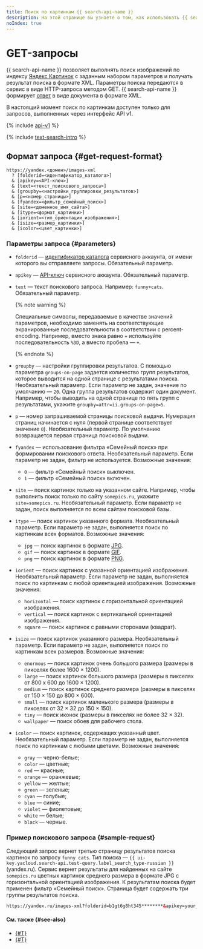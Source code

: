 ```yaml
---
title: Поиск по картинкам {{ search-api-name }}
description: На этой странице вы узнаете о том, как использовать {{ search-api-name }} для отправки поисковых запросов по картинкам и получения поисковой выдачи в формате XML.
noIndex: true
---
```


# GET-запросы

{{ search-api-name }} позволяет выполнять поиск изображений по индексу [Яндекс Картинок](https://yandex.ru/images) с заданным набором параметров и получать результат поиска в формате XML. Параметры поиска передаются в сервис в виде HTTP-запроса методом GET. {{ search-api-name }} формирует [ответ](./pic-response.md) в виде документа в формате XML.

В настоящий момент поиск по картинкам доступен только для запросов, выполненных через интерфейс API v1.

{% include [api-v1](../../_includes/search-api/api-v1.md) %}

{% include [text-search-intro](../../_includes/search-api/text-search-intro.md) %}

## Формат запроса {#get-request-format}

```httpget
https://yandex.<домен>/images-xml
  ? [folderid=<идентификатор_каталога>]
  & [apikey=<API-ключ>]
  & [text=<текст_поискового_запроса>]
  & [groupby=<настройки_группировки_результатов>]
  & [p=<номер_страницы>]
  & [fyandex=<фильтр_семейный_поиск>]
  & [site=<доменное_имя_сайта>]
  & [itype=<формат_картинки>]
  & [iorient=<тип_ориентации_изображения>]
  & [isize=<размер_картинки>]
  & [icolor=<цвет_картинки>]
```

### Параметры запроса {#parameters}

* `folderid` — [идентификатор каталога](../../resource-manager/operations/folder/get-id.md) сервисного аккаунта, от имени которого вы отправляете запросы. Обязательный параметр.
* `apikey` — [API-ключ](../../iam/concepts/authorization/api-key.md) сервисного аккаунта. Обязательный параметр.
* `text` — текст поискового запроса. Например: `funny+cats`. Обязательный параметр.

    {% note warning %}

    Специальные символы, передаваемые в качестве значений параметров, необходимо заменять на соответствующие экранированные последовательности в соответствии с percent-encoding. Например, вместо знака равно `=` используйте последовательность `%3D`, а вместо пробела — `+`.

    {% endnote %}

* `groupby` — настройки группировки результатов. С помощью параметра `groups-on-page` задается количество групп результатов, которое выводится на одной странице с результатами поиска. Необязательный параметр. Если параметр не задан, значение по умолчанию — `20`. Одна группа результатов содержит один документ.
    Например, чтобы выводить на одной странице по пять групп с результатами, укажите `groupby=attr=ii.groups-on-page=5`.

* `p` — номер запрашиваемой страницы поисковой выдачи. Нумерация страниц начинается с нуля (первой странице соответствует значение `0`). Необязательный параметр. По умолчанию возвращается первая страница поисковой выдачи.
* `fyandex` — использование фильтра «Семейный поиск» при формировании поискового ответа. Необязательный параметр. Если параметр не задан, фильтр не используется. Возможные значения:
    * `0` — фильтр «Семейный поиск» выключен.
    * `1` — фильтр «Семейный поиск» включен.
* `site` — поиск картинок только на указанном сайте. Например, чтобы выполнить поиск только по сайту `somepics.ru`, укажите `site=somepics.ru`. Необязательный параметр. Если параметр не задан, поиск выполняется по всем сайтам поисковой базы. 
* `itype` — поиск картинок указанного формата. Необязательный параметр. Если параметр не задан, выполняется поиск по картинкам всех форматов. Возможные значения:
    * `jpg` — поиск картинок в формате [JPG](https://ru.wikipedia.org/wiki/JPEG).
    * `gif` — поиск картинок в формате [GIF](https://ru.wikipedia.org/wiki/GIF).
    * `png` — поиск картинок в формате [PNG](https://ru.wikipedia.org/wiki/PNG).

* `iorient` — поиск картинок с указанной ориентацией изображения. Необязательный параметр. Если параметр не задан, выполняется поиск по картинкам с любой ориентацией изображения. Возможные значения:
    * `horizontal` — поиск картинок с горизонтальной ориентацией изображения.
    * `vertical` — поиск картинок с вертикальной ориентацией изображения.
    * `square` — поиск картинок с равными сторонами (квадрат).

* `isize` — поиск картинок указанного размера. Необязательный параметр. Если параметр не задан, выполняется поиск по картинкам всех размеров. Возможные значения:
    * `enormous` — поиск картинок очень большого размера (размеры в пикселях более 1600 × 1200).
    * `large` — поиск картинок большого размера (размеры в пикселях от 800 х 600 до 1600 × 1200).
    * `medium` — поиск картинок среднего размера (размеры в пикселях от 150 × 150 до 800 × 600).
    * `small` — поиск картинок маленького размера (размеры в пикселях от 32 × 32 до 150 × 150).
    * `tiny` — поиск иконок (размеры в пикселях не более 32 × 32).
    * `wallpaper` — поиск обоев для рабочего стола.

* `icolor` — поиск картинок, содержащих указанный цвет. Необязательный параметр. Если параметр не задан, выполняется поиск по картинкам с любыми цветами. Возможные значения:
    * `gray` — черно-белые;
    * `color` — цветные;
    * `red` — красные;
    * `orange` — оранжевые;
    * `yellow` — желтые;
    * `green` — зеленые;
    * `cyan` — голубые;
    * `blue` — синие;
    * `violet` — фиолетовые;
    * `white` — белые;
    * `black` — черные.

### Пример поискового запроса {#sample-request}

Следующий запрос вернет третью страницу результатов поиска картинок по запросу `funny cats`. Тип поиска — `{{ ui-key.yacloud.search-api.test-query.label_search_type-russian }}` (yandex.ru). Сервис вернет результаты для найденных на сайте `somepics.ru` цветных картинок среднего размера в формате JPG с горизонтальной ориентацией изображения. К результатам поиска будет применен фильтр «Семейный поиск». Страница будет содержать три группы результатов поиска.

```html
https://yandex.ru/images-xml?folderid=b1gt6g8ht345********&apikey=your_service_account_API_key********&text=funny+cats&groupby=attr=ii.groups-on-page=3&p=2&fyandex=1&site=somepics.ru&itype=jpg&iorient=horizontal&isize=medium&icolor=color
```

#### См. также {#see-also}

* [{#T}](./pic-response.md)
* [{#T}](../operations/searching.md)

